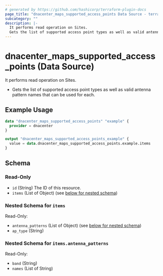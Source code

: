 ```yaml
---
# generated by https://github.com/hashicorp/terraform-plugin-docs
page_title: "dnacenter_maps_supported_access_points Data Source - terraform-provider-dnacenter"
subcategory: ""
description: |-
  It performs read operation on Sites.
  Gets the list of supported access point types as well as valid antenna pattern names that can be used for each.
---
```


# dnacenter_maps_supported_access_points (Data Source)

It performs read operation on Sites.

- Gets the list of supported access point types as well as valid antenna pattern names that can be used for each.

## Example Usage

```terraform
data "dnacenter_maps_supported_access_points" "example" {
  provider = dnacenter
}

output "dnacenter_maps_supported_access_points_example" {
  value = data.dnacenter_maps_supported_access_points.example.items
}
```

<!-- schema generated by tfplugindocs -->
## Schema

### Read-Only

- `id` (String) The ID of this resource.
- `items` (List of Object) (see [below for nested schema](#nestedatt--items))

<a id="nestedatt--items"></a>
### Nested Schema for `items`

Read-Only:

- `antenna_patterns` (List of Object) (see [below for nested schema](#nestedobjatt--items--antenna_patterns))
- `ap_type` (String)

<a id="nestedobjatt--items--antenna_patterns"></a>
### Nested Schema for `items.antenna_patterns`

Read-Only:

- `band` (String)
- `names` (List of String)
